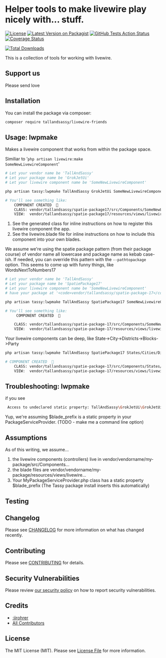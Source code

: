 # Helper tools to make livewire play nicely with... stuff.
[![License](https://img.shields.io/github/license/:tallandsassy/:livewire-friends)](https://github.com/:tallandsassy/:livewire-friends/blob/master/LICENSE.md)
[![Latest Version on Packagist](https://img.shields.io/packagist/v/:tallandsassy/:livewire-friends.svg?style=flat-square)](https://packagist.org/packages/:tallandsassy/:livewire-friends)
[![GitHub Tests Action Status](https://img.shields.io/github/workflow/status/:tallandsassy/:livewire-friends/run-tests?label=tests)](https://github.com/:tallandsassy/:livewire-friends/actions?query=workflow%3Arun-tests+branch%3Amaster)
[![Coverage Status](https://coveralls.io/repos/github/:tallandsassy/:livewire-friends/badge.svg?branch=master)](https://coveralls.io/github/:tallandsassy/:livewire-friends?branch=master)

[![Total Downloads](https://img.shields.io/packagist/dt/:tallandsassy/:livewire-friends.svg?style=flat-square)](https://packagist.org/packages/:tallandsassy/:livewire-friends)


This is a collection of tools for working with livewire. 

## Support us

Please send love

## Installation

You can install the package via composer:

```bash
composer require tallandsassy/livewire-friends
```

## Usage: lwpmake
Makes a livewire component that works from within the package space.

Similiar to '<code>php artisan livewire:make SomeNewLivewireComponent</code>'


```bash
# Let your vendor name be 'TallAndSassy'
# Let your package name be 'GrokJetUi'
# Let your livewire component name be 'SomeNewLivewireComponent'

php artisan tassy:lwpmake TallAndSassy GrokJetUi SomeNewLivewireComponent

# You'll see something like:
    COMPONENT CREATED  🤙
    CLASS: vendor/tallandsassy/spatie-package17/src/Components/SomeNewLivewireComponent.php
    VIEW:  vendor/tallandsassy/spatie-package17/resources/views/livewire/some-new-livewire-component.blade.php
```
1) See the generated class for inline instructions on how to register this livewire component the app.
2) See the livewire.blade file for inline instructions on how to include this component into your own blades. 



We assume we're using the spatie package pattern (from their package course) of vendor name all lowercase
and package name as kebab case-ish.  If needed, you can override this pattern with the <code>--pathtopackage</code>
option. This seems to come up with funny things, like WordsNextToNumbers17
```bash
# Let your vendor name be 'TallAndSassy'
# Let your package name be 'SpatiePackage17'
# Let your livewire component name be 'SomeNewLivewireComponent'
# have your package at '<code>vendor/tallandsassy/spatie-package-17</code>' vs the expected '<code>vendor/tallandsassy/spatie-package17</code>'

php artisan tassy:lwpmake TallAndSassy SpatiePackage17 SomeNewLivewireComponent  --pathtopackage="vendor/tallandsassy/spatie-package-17"

# You'll see something like:
     COMPONENT CREATED  🤙

    CLASS: vendor/tallandsassy/spatie-package-17/src/Components/SomeNewLivewireComponent.php
    VIEW:  vendor/tallandsassy/spatie-package-17/resources/views/livewire/some-new-livewire-component.blade.php
```

Your livewire components can be deep, like State->City->Districts->Blocks->Party

```bash
php artisan tassy:lwpmake TallAndSassy SpatiePackage17 States/Cities/Districts/Blocks/Party  --pathtopackage="vendor/tallandsassy/spatie-package-17"

# COMPONENT CREATED  🤙
    CLASS: vendor/tallandsassy/spatie-package-17/src/Components/States/Cities/Districts/Blocks/Party.php
    VIEW:  vendor/tallandsassy/spatie-package-17/resources/views/livewire/states/cities/districts/blocks/party.blade.php
```


## Troubleshooting: lwpmake
if you see
```bash
 Access to undeclared static property: TallAndSassy\GrokJetUi\GrokJetUiServiceProvider::$blade_prefix
```
Yup, we're assuming $blade_prefix is a static property in your PackageServiceProvider. (TODO - make me a command line option)


## Assumptions
As of this writing, we assume... 
1) the livewire components (controllers) live in vendor/vendorname/my-package/src/Components...
2) the blade files are vendor/vendorname/my-package/resources/views/livewire...
3) Your MyPackageServiceProvider.php class has a static property $blade_prefix (The Tassy package install inserts this automatically)

## Testing

## Changelog

Please see [CHANGELOG](CHANGELOG.md) for more information on what has changed recently.

## Contributing

Please see [CONTRIBUTING](.github/CONTRIBUTING.md) for details.

## Security Vulnerabilities

Please review [our security policy](../../security/policy) on how to report security vulnerabilities.

## Credits

- [:jjrohrer](https://github.com/JJRohrer)
- [All Contributors](../../contributors)

## License

The MIT License (MIT). Please see [License File](LICENSE.md) for more information.
